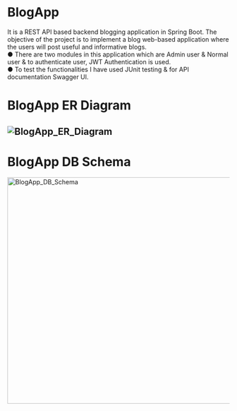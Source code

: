 # BlogApp
It is a REST API based backend blogging application in Spring Boot. The objective of the project is to implement a blog web-based application where the users will post useful and informative blogs.                                                                                        
● There are two modules in this application which are Admin user & Normal user & to authenticate user, JWT Authentication is used.  
● To test the functionalities I have used JUnit testing & for API documentation Swagger UI.

# BlogApp ER Diagram
![BlogApp_ER_Diagram](https://user-images.githubusercontent.com/106290237/210790536-e8e2abd5-108a-45d4-8aa5-275fb87faa37.png)
----------------------------------------------------------------------------------------------------------------------------------------------
# BlogApp DB Schema
<img width="513" alt="BlogApp_DB_Schema" src="https://user-images.githubusercontent.com/106290237/210791041-0fdf5080-8fcd-41c3-b65c-4781a7852e51.png">
